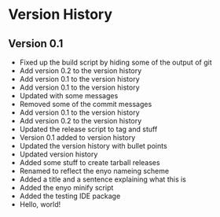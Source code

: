 Version History
===============

Version 0.1
-----------
* Fixed up the build script by hiding some of the output of git
* Add version 0.2 to the version history
* Add version 0.1 to the version history
* Add version 0.1 to the version history
* Updated with some messages
* Removed some of the commit messages
* Add version 0.1 to the version history
* Add version 0.2 to the version history
* Updated the release script to tag and stuff
* Version 0.1 added to version history
* Updated the version history with bullet points
* Updated version history
* Added some stuff to create tarball releases
* Renamed to reflect the enyo nameing scheme
* Added a title and a sentence explaining what this is
* Added the enyo minify script
* Added the testing IDE package
* Hello, world!
